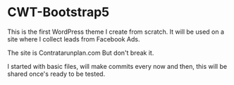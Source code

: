 # CWT-Bootstrap5
This is the first WordPress theme I create from scratch. It will be used on a site where I collect leads from Facebook Ads. 

The site is Contratarunplan.com
But don't break it.

I started with basic files, will make commits every now and then, this will be shared once's ready to be tested.